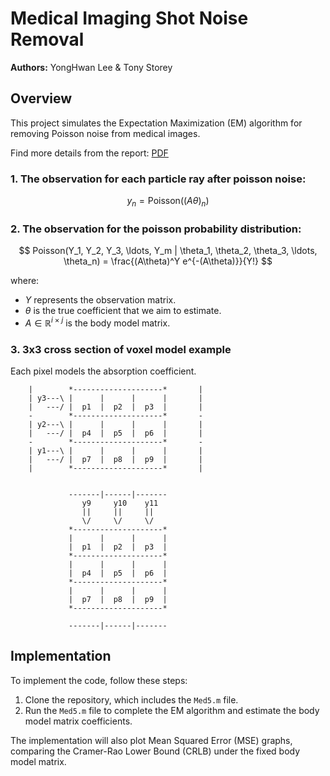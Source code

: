 # Medical Imaging Shot Noise Removal

**Authors:** YongHwan Lee & Tony Storey

## Overview

This project simulates the Expectation Maximization (EM) algorithm for removing Poisson noise from medical images.

Find more details from the report: [PDF](https://github.com/kapshaul/ct-medical-imaging/blob/master/Medical_Imaging.pdf)

### 1. The observation for each particle ray after poisson noise:

$$
y_n = \text{Poisson}((A \theta)_n)
$$

### 2. The observation for the poisson probability distribution:


$$
Poisson(Y_1, Y_2, Y_3, \ldots, Y_m | \theta_1, \theta_2, \theta_3, \ldots, \theta_n) = \frac{(A\theta)^Y e^{-(A\theta)}}{Y!}
$$

where:
- $Y$ represents the observation matrix.
- $\theta$ is the true coefficient that we aim to estimate.
- $A \in \mathbb{R}^{i \times j}$ is the body model matrix.

### 3. 3x3 cross section of voxel model example
Each pixel models the absorption coefficient.

```
    |        *--------------------*       |  
    | y3---\ |      |      |      |       | 
    |   ---/ |  p1  |  p2  |  p3  |       | 
    -        *--------------------*       - 
    | y2---\ |      |      |      |       | 
    |   ---/ |  p4  |  p5  |  p6  |       | 
    -        *--------------------*       - 
    | y1---\ |      |      |      |       | 
    |   ---/ |  p7  |  p8  |  p9  |       | 
    |        *--------------------*       |  


             -------|------|-------
                y9     y10    y11
                ||     ||     ||
                \/     \/     \/
             *--------------------*          
             |      |      |      |        
             |  p1  |  p2  |  p3  |        
             *--------------------*        
             |      |      |      |        
             |  p4  |  p5  |  p6  |        
             *--------------------*        
             |      |      |      |        
             |  p7  |  p8  |  p9  |        
             *--------------------*         
   
             -------|------|------- 
```

## Implementation

To implement the code, follow these steps:
1. Clone the repository, which includes the `Med5.m` file.
2. Run the `Med5.m` file to complete the EM algorithm and estimate the body model matrix coefficients.
   
The implementation will also plot Mean Squared Error (MSE) graphs, comparing the Cramer-Rao Lower Bound (CRLB) under the fixed body model matrix.
